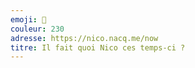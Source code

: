 ```yaml
---
emoji: 🥴
couleur: 230
adresse: https://nico.nacq.me/now
titre: Il fait quoi Nico ces temps-ci ?
---
```

